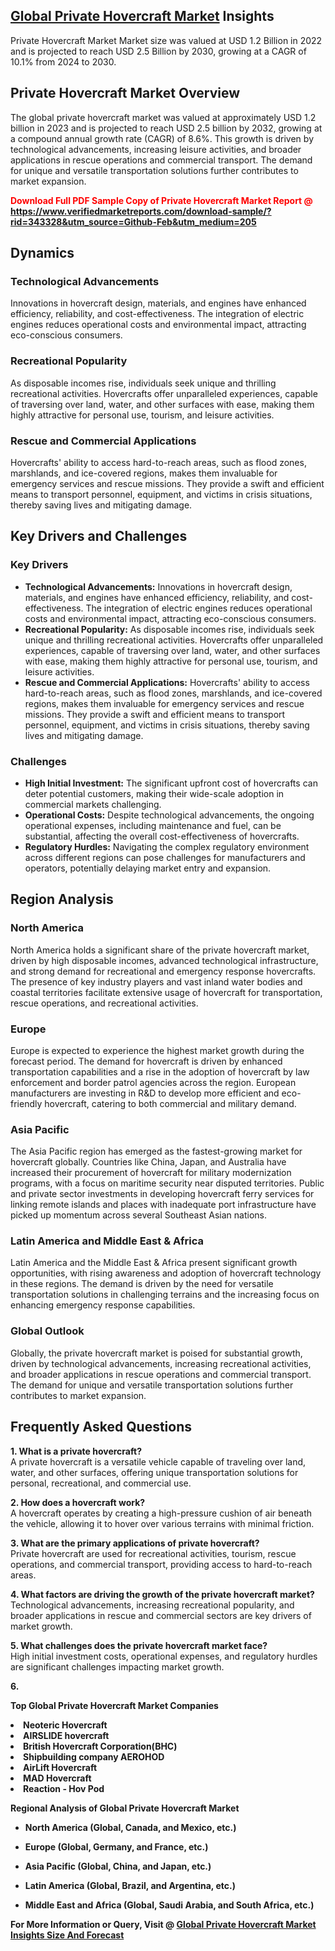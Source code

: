 <h2><a href="https://www.verifiedmarketreports.com/download-sample/?rid=343328&amp;utm_source=Github&amp;utm_medium=205" target="_blank">Global Private Hovercraft Market</a> Insights</h2><p>Private Hovercraft Market Market size was valued at USD 1.2 Billion in 2022 and is projected to reach USD 2.5 Billion by 2030, growing at a CAGR of 10.1% from 2024 to 2030.</p><p> <h2>Private Hovercraft Market Overview</h2> <p>The global private hovercraft market was valued at approximately USD 1.2 billion in 2023 and is projected to reach USD 2.5 billion by 2032, growing at a compound annual growth rate (CAGR) of 8.6%. This growth is driven by technological advancements, increasing leisure activities, and broader applications in rescue operations and commercial transport. The demand for unique and versatile transportation solutions further contributes to market expansion. </p> <p><strong><p><span class=""><span style="color: #ff0000;"><strong>Download Full PDF Sample Copy of Private Hovercraft Market Report</strong> @ </span><a href="https://www.verifiedmarketreports.com/download-sample/?rid=343328&amp;utm_source=Github-Feb&amp;utm_medium=205" target="_blank">https://www.verifiedmarketreports.com/download-sample/?rid=343328&amp;utm_source=Github-Feb&amp;utm_medium=205</a></span></p></strong></p> <h2>Dynamics</h2> <h3>Technological Advancements</h3> <p>Innovations in hovercraft design, materials, and engines have enhanced efficiency, reliability, and cost-effectiveness. The integration of electric engines reduces operational costs and environmental impact, attracting eco-conscious consumers. </p> <h3>Recreational Popularity</h3> <p>As disposable incomes rise, individuals seek unique and thrilling recreational activities. Hovercrafts offer unparalleled experiences, capable of traversing over land, water, and other surfaces with ease, making them highly attractive for personal use, tourism, and leisure activities. </p> <h3>Rescue and Commercial Applications</h3> <p>Hovercrafts' ability to access hard-to-reach areas, such as flood zones, marshlands, and ice-covered regions, makes them invaluable for emergency services and rescue missions. They provide a swift and efficient means to transport personnel, equipment, and victims in crisis situations, thereby saving lives and mitigating damage. </p> <h2>Key Drivers and Challenges</h2> <h3>Key Drivers</h3> <ul> <li><strong>Technological Advancements:</strong> Innovations in hovercraft design, materials, and engines have enhanced efficiency, reliability, and cost-effectiveness. The integration of electric engines reduces operational costs and environmental impact, attracting eco-conscious consumers. </li> <li><strong>Recreational Popularity:</strong> As disposable incomes rise, individuals seek unique and thrilling recreational activities. Hovercrafts offer unparalleled experiences, capable of traversing over land, water, and other surfaces with ease, making them highly attractive for personal use, tourism, and leisure activities. </li> <li><strong>Rescue and Commercial Applications:</strong> Hovercrafts' ability to access hard-to-reach areas, such as flood zones, marshlands, and ice-covered regions, makes them invaluable for emergency services and rescue missions. They provide a swift and efficient means to transport personnel, equipment, and victims in crisis situations, thereby saving lives and mitigating damage. </li> </ul> <h3>Challenges</h3> <ul> <li><strong>High Initial Investment:</strong> The significant upfront cost of hovercrafts can deter potential customers, making their wide-scale adoption in commercial markets challenging. </li> <li><strong>Operational Costs:</strong> Despite technological advancements, the ongoing operational expenses, including maintenance and fuel, can be substantial, affecting the overall cost-effectiveness of hovercrafts. </li> <li><strong>Regulatory Hurdles:</strong> Navigating the complex regulatory environment across different regions can pose challenges for manufacturers and operators, potentially delaying market entry and expansion. </li> </ul> <h2>Region Analysis</h2> <h3>North America</h3> <p>North America holds a significant share of the private hovercraft market, driven by high disposable incomes, advanced technological infrastructure, and strong demand for recreational and emergency response hovercrafts. The presence of key industry players and vast inland water bodies and coastal territories facilitate extensive usage of hovercraft for transportation, rescue operations, and recreational activities. </p> <h3>Europe</h3> <p>Europe is expected to experience the highest market growth during the forecast period. The demand for hovercraft is driven by enhanced transportation capabilities and a rise in the adoption of hovercraft by law enforcement and border patrol agencies across the region. European manufacturers are investing in R&D to develop more efficient and eco-friendly hovercraft, catering to both commercial and military demand. </p> <h3>Asia Pacific</h3> <p>The Asia Pacific region has emerged as the fastest-growing market for hovercraft globally. Countries like China, Japan, and Australia have increased their procurement of hovercraft for military modernization programs, with a focus on maritime security near disputed territories. Public and private sector investments in developing hovercraft ferry services for linking remote islands and places with inadequate port infrastructure have picked up momentum across several Southeast Asian nations. </p> <h3>Latin America and Middle East & Africa</h3> <p>Latin America and the Middle East & Africa present significant growth opportunities, with rising awareness and adoption of hovercraft technology in these regions. The demand is driven by the need for versatile transportation solutions in challenging terrains and the increasing focus on enhancing emergency response capabilities. </p> <h3>Global Outlook</h3> <p>Globally, the private hovercraft market is poised for substantial growth, driven by technological advancements, increasing recreational activities, and broader applications in rescue operations and commercial transport. The demand for unique and versatile transportation solutions further contributes to market expansion. </p> <h2>Frequently Asked Questions</h2> <p><strong>1. What is a private hovercraft?</strong><br>A private hovercraft is a versatile vehicle capable of traveling over land, water, and other surfaces, offering unique transportation solutions for personal, recreational, and commercial use.</p> <p><strong>2. How does a hovercraft work?</strong><br>A hovercraft operates by creating a high-pressure cushion of air beneath the vehicle, allowing it to hover over various terrains with minimal friction.</p> <p><strong>3. What are the primary applications of private hovercraft?</strong><br>Private hovercraft are used for recreational activities, tourism, rescue operations, and commercial transport, providing access to hard-to-reach areas.</p> <p><strong>4. What factors are driving the growth of the private hovercraft market?</strong><br>Technological advancements, increasing recreational popularity, and broader applications in rescue and commercial sectors are key drivers of market growth.</p> <p><strong>5. What challenges does the private hovercraft market face?</strong><br>High initial investment costs, operational expenses, and regulatory hurdles are significant challenges impacting market growth.</p> <p><strong>6.</p><p><strong>Top Global Private Hovercraft Market Companies</strong></p><div data-test-id=""><p><li>Neoteric Hovercraft</li><li> AIRSLIDE hovercraft</li><li> British Hovercraft Corporation(BHC)</li><li> Shipbuilding company AEROHOD</li><li> AirLift Hovercraft</li><li> MAD Hovercraft</li><li> Reaction - Hov Pod</li></p><div><strong>Regional Analysis of&nbsp;Global Private Hovercraft Market</strong></div><ul><li dir="ltr"><p dir="ltr">North America&nbsp;(Global, Canada, and Mexico, etc.)</p></li><li dir="ltr"><p dir="ltr">Europe (Global, Germany, and France, etc.)</p></li><li dir="ltr"><p dir="ltr">Asia Pacific&nbsp;(Global, China, and Japan, etc.)</p></li><li dir="ltr"><p dir="ltr">Latin America&nbsp;(Global, Brazil, and Argentina, etc.)</p></li><li dir="ltr">Middle East and Africa&nbsp;(Global, Saudi Arabia, and South Africa, etc.)</li></ul><p><strong>For More Information or Query, Visit @&nbsp;</strong><strong><a href="https://www.verifiedmarketreports.com/product/private-hovercraft-market/?utm_source=Github&amp;utm_medium=205" target="_blank">Global Private Hovercraft Market Insights Size And Forecast</a></strong></p></div>
